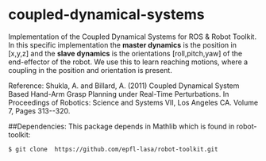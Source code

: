 # coupled-dynamical-systems
Implementation of the Coupled Dynamical Systems for ROS &amp; Robot Toolkit. In this specific implementation the **master dynamics** is the position in [x,y,z] and the **slave dynamics** is the orientations [roll,pitch,yaw] of the end-effector of the robot. We use this to learn reaching motions, where a coupling in the position and orientation is present. 

Reference:
Shukla, A. and Billard, A. (2011) Coupled Dynamical System Based Hand-Arm Grasp Planning under Real-Time Perturbations. In Proceedings of Robotics: Science and Systems VII, Los Angeles CA. Volume 7, Pages 313--320.

##Dependencies:
This package depends in Mathlib which is found in robot-toolkit:
```
$ git clone  https://github.com/epfl-lasa/robot-toolkit.git
```
